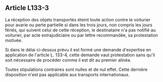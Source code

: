 Article L133-3
----
La réception des objets transportés éteint toute action contre le voiturier pour
avarie ou perte partielle si dans les trois jours, non compris les jours fériés,
qui suivent celui de cette réception, le destinataire n'a pas notifié au
voiturier, par acte extrajudiciaire ou par lettre recommandée, sa protestation
motivée.

Si dans le délai ci-dessus prévu il est formé une demande d'expertise en
application de l'article L. 133-4, cette demande vaut protestation sans qu'il
soit nécessaire de procéder comme il est dit au premier alinéa.

Toutes stipulations contraires sont nulles et de nul effet. Cette dernière
disposition n'est pas applicable aux transports internationaux.
